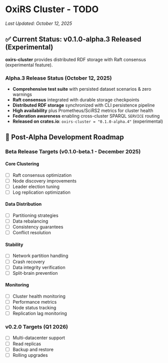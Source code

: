 # OxiRS Cluster - TODO

*Last Updated: October 12, 2025*

## ✅ Current Status: v0.1.0-alpha.3 Released (Experimental)

**oxirs-cluster** provides distributed RDF storage with Raft consensus (experimental feature).

### Alpha.3 Release Status (October 12, 2025)
- **Comprehensive test suite** with persisted dataset scenarios & zero warnings
- **Raft consensus** integrated with durable storage checkpoints
- **Distributed RDF storage** synchronized with CLI persistence pipeline
- **High availability** plus Prometheus/SciRS2 metrics for cluster health
- **Federation awareness** enabling cross-cluster SPARQL `SERVICE` routing
- **Released on crates.io**: `oxirs-cluster = "0.1.0-alpha.4"` (experimental)

## 🎯 Post-Alpha Development Roadmap

### Beta Release Targets (v0.1.0-beta.1 - December 2025)

#### Core Clustering
- [ ] Raft consensus optimization
- [ ] Node discovery improvements
- [ ] Leader election tuning
- [ ] Log replication optimization

#### Data Distribution
- [ ] Partitioning strategies
- [ ] Data rebalancing
- [ ] Consistency guarantees
- [ ] Conflict resolution

#### Stability
- [ ] Network partition handling
- [ ] Crash recovery
- [ ] Data integrity verification
- [ ] Split-brain prevention

#### Monitoring
- [ ] Cluster health monitoring
- [ ] Performance metrics
- [ ] Node status tracking
- [ ] Replication lag monitoring

### v0.2.0 Targets (Q1 2026)
- [ ] Multi-datacenter support
- [ ] Read replicas
- [ ] Backup and restore
- [ ] Rolling upgrades